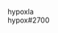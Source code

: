 hypoxla                                                                                                                                                                                                                                                                           
hypox#2700

